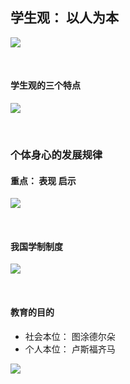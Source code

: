 ## 学生观： 以人为本
![](https://img2020.cnblogs.com/blog/2113686/202107/2113686-20210727153448211-406758907.png)

</br>

####  学生观的三个特点

![](https://img2020.cnblogs.com/blog/2113686/202109/2113686-20210907115804706-421027989.png)

</br>

###  个体身心的发展规律
####  重点：  表现   启示

![](https://img2020.cnblogs.com/blog/2113686/202107/2113686-20210728115138052-1802241527.png)

</br>

#### 我国学制制度

![](https://img2020.cnblogs.com/blog/2113686/202109/2113686-20210907115923453-529495328.png)

</br>

#### 教育的目的
* 社会本位：  图涂德尔朵 
* 个人本位：  卢斯福齐马    

![](https://img2020.cnblogs.com/blog/2113686/202109/2113686-20210907144545882-1041385174.png)
